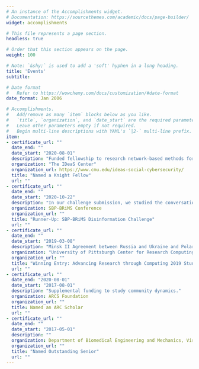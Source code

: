 ```yaml
---
# An instance of the Accomplishments widget.
# Documentation: https://sourcethemes.com/academic/docs/page-builder/
widget: accomplishments

# This file represents a page section.
headless: true

# Order that this section appears on the page.
weight: 100

# Note: `&shy;` is used to add a 'soft' hyphen in a long heading.
title: 'Events'
subtitle:

# Date format
#   Refer to https://wowchemy.com/docs/customization/#date-format
date_format: Jan 2006

# Accomplishments.
#   Add/remove as many `item` blocks below as you like.
#   `title`, `organization`, and `date_start` are the required parameters.
#   Leave other parameters empty if not required.
#   Begin multi-line descriptions with YAML's `|2-` multi-line prefix.
item:
- certificate_url: ""
  date_end: ""
  date_start: "2020-08-01"
  description: "Funded fellowship to research network-based methods for detecting and understanding coordination on Twitter."
  organization: "The IDeaS Center"
  organization_url: https://www.cmu.edu/ideas-social-cybersecurity/
  title: "Named a Knight Fellow"
  url: ""
- certificate_url: ""
  date_end: ""
  date_start: "2020-10-22"
  description: "In our challenge submission, we studied the conversation surrounding the Reopen America protests."
  organization: SBP-BRiMS Conference
  organization_url: ""
  title: "Runner-Up: SBP-BRiMS Disinformation Challenge"
  url: ""
- certificate_url: ""
  date_end: ""
  date_start: "2019-03-08"
  description: "Minsk II Agreement between Russia and Ukraine and Polarization of the Ukrainian Parliament."
  organization: "University of Pittsburgh Center for Research Computing"
  organization_url: ""
  title: "Winning Entry: Advancing Research through Computing 2019 Student Poster Contest"
  url: ""
- certificate_url: ""
  date_end: "2020-08-01"
  date_start: "2017-08-01"
  description: "Supplemental funding to study community dynamics."
  organization: ARCS Foundation
  organization_url: ""
  title: Named an ARC Scholar
  url: ""
- certificate_url: ""
  date_end: ""
  date_start: "2017-05-01"
  description: ""
  organization: Department of Biomedical Engineering and Mechanics, Virginia Tech
  organization_url: ""
  title: "Named Outstanding Senior"
  url: ""
---
```

